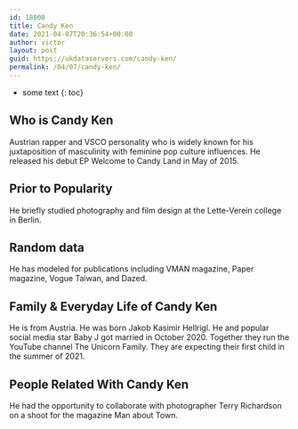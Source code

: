 ```yaml
---
id: 18008
title: Candy Ken
date: 2021-04-07T20:36:54+00:00
author: victor
layout: post
guid: https://ukdataservers.com/candy-ken/
permalink: /04/07/candy-ken/
---
```


* some text
{: toc}


## Who is Candy Ken



Austrian rapper and VSCO personality who is widely known for his juxtaposition of masculinity with feminine pop culture influences. He released his debut EP Welcome to Candy Land in May of 2015.

                
                
                
## Prior to Popularity



He briefly studied photography and film design at the Lette-Verein college in Berlin.

                
                
                
## Random data



He has modeled for publications including VMAN magazine, Paper magazine, Vogue Taiwan, and Dazed.

                
                
                
## Family & Everyday Life of Candy Ken



He is from Austria. He was born Jakob Kasimir Hellrigl. He and popular social media star Baby J got married in October 2020. Together they run the YouTube channel The Unicorn Family. They are expecting their first child in the summer of 2021.

                
                
                
## People Related With Candy Ken



He had the opportunity to collaborate with photographer Terry Richardson on a shoot for the magazine Man about Town.

                
              
            
          
          
          